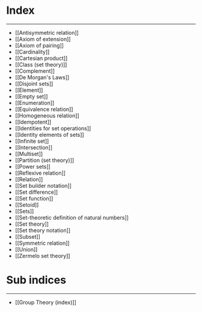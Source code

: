 # Index
---
- [[Antisymmetric relation]]
- [[Axiom of extension]]
- [[Axiom of pairing]]
- [[Cardinality]]
- [[Cartesian product]]
- [[Class (set theory)]]
- [[Complement]]
- [[De Morgan's Laws]]
- [[Disjoint sets]]
- [[Element]]
- [[Empty set]]
- [[Enumeration]]
- [[Equivalence relation]]
- [[Homogeneous relation]]
- [[Idempotent]]
- [[Identities for set operations]]
- [[Identity elements of sets]]
- [[Infinite set]]
- [[Intersection]]
- [[Multiset]]
- [[Partition (set theory)]]
- [[Power sets]]
- [[Reflexive relation]]
- [[Relation]]
- [[Set builder notation]]
- [[Set difference]]
- [[Set function]]
- [[Setoid]]
- [[Sets]]
- [[Set-theoretic definition of natural numbers]]
- [[Set theory]]
- [[Set theory notation]]
- [[Subset]]
- [[Symmetric relation]]
- [[Union]]
- [[Zermelo set theory]]

# Sub indices
---
- [[Group Theory (index)]]